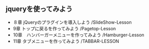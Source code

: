 ## jqueryを使ってみよう

- ８章 jQueryのプラグインを導入しよう   /SlideShow-Lesson
- 9章 トップに戻るを作ってみよう    /Pagetop-Lesson
- 10章　ハンバーガーメニューを作ってみよう /Hamburger-Lesson
- 11章 タブメニューを作ってみよう /TABBAR-LESSON